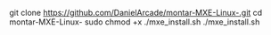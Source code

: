 git clone https://github.com/DanielArcade/montar-MXE-Linux-.git
cd montar-MXE-Linux-
sudo chmod +x ./mxe_install.sh
./mxe_install.sh

